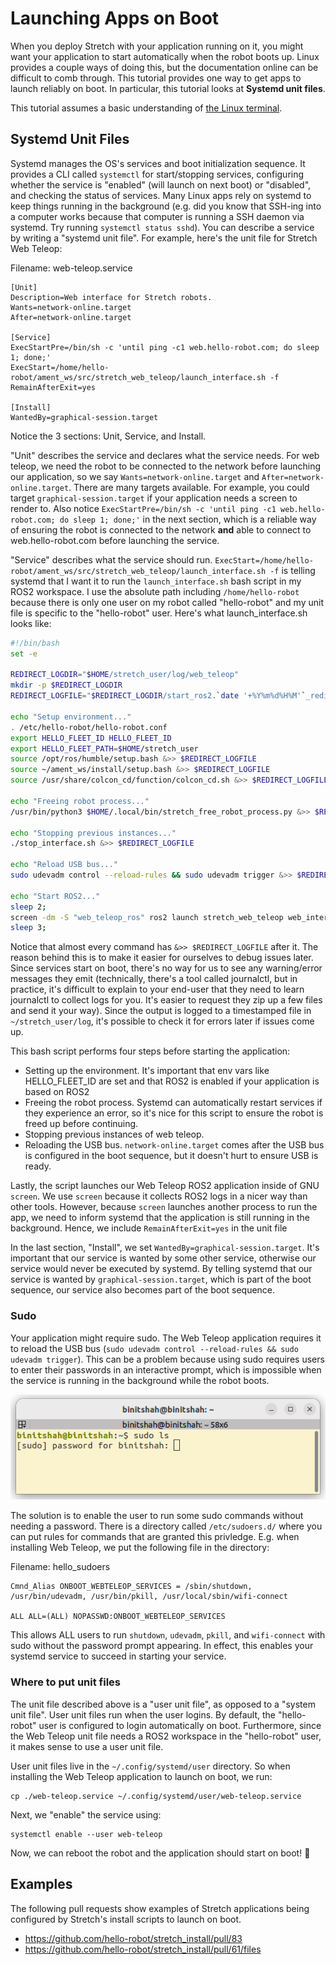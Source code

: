 # Launching Apps on Boot

When you deploy Stretch with your application running on it, you might want your application to start automatically when the robot boots up. Linux provides a couple ways of doing this, but the documentation online can be difficult to comb through. This tutorial provides one way to get apps to launch reliably on boot. In particular, this tutorial looks at **Systemd unit files**.

This tutorial assumes a basic understanding of [the Linux terminal](https://docs.hello-robot.com/0.3/developing/basics/#terminal).

## Systemd Unit Files

Systemd manages the OS's services and boot initialization sequence. It provides a CLI called `systemctl` for start/stopping services, configuring whether the service is "enabled" (will launch on next boot) or "disabled", and checking the status of services. Many Linux apps rely on systemd to keep things running in the background (e.g. did you know that SSH-ing into a computer works because that computer is running a SSH daemon via systemd. Try running `systemctl status sshd`). You can describe a service by writing a "systemd unit file". For example, here's the unit file for Stretch Web Teleop:

Filename: web-teleop.service
```
[Unit]
Description=Web interface for Stretch robots.
Wants=network-online.target
After=network-online.target

[Service]
ExecStartPre=/bin/sh -c 'until ping -c1 web.hello-robot.com; do sleep 1; done;'
ExecStart=/home/hello-robot/ament_ws/src/stretch_web_teleop/launch_interface.sh -f
RemainAfterExit=yes

[Install]
WantedBy=graphical-session.target
```

Notice the 3 sections: Unit, Service, and Install.

"Unit" describes the service and declares what the service needs. For web teleop, we need the robot to be connected to the network before launching our application, so we say `Wants=network-online.target` and `After=network-online.target`. There are many targets available. For example, you could target `graphical-session.target` if your application needs a screen to render to. Also notice `ExecStartPre=/bin/sh -c 'until ping -c1 web.hello-robot.com; do sleep 1; done;'` in the next section, which is a reliable way of ensuring the robot is connected to the network **and** able to connect to web.hello-robot.com before launching the service.

"Service" describes what the service should run. `ExecStart=/home/hello-robot/ament_ws/src/stretch_web_teleop/launch_interface.sh -f` is telling systemd that I want it to run the `launch_interface.sh` bash script in my ROS2 workspace. I use the absolute path including `/home/hello-robot` because there is only one user on my robot called "hello-robot" and my unit file is specific to the "hello-robot" user. Here's what launch_interface.sh looks like:

```bash
#!/bin/bash
set -e

REDIRECT_LOGDIR="$HOME/stretch_user/log/web_teleop"
mkdir -p $REDIRECT_LOGDIR
REDIRECT_LOGFILE="$REDIRECT_LOGDIR/start_ros2.`date '+%Y%m%d%H%M'`_redirected.txt"

echo "Setup environment..."
. /etc/hello-robot/hello-robot.conf
export HELLO_FLEET_ID HELLO_FLEET_ID
export HELLO_FLEET_PATH=$HOME/stretch_user
source /opt/ros/humble/setup.bash &>> $REDIRECT_LOGFILE
source ~/ament_ws/install/setup.bash &>> $REDIRECT_LOGFILE
source /usr/share/colcon_cd/function/colcon_cd.sh &>> $REDIRECT_LOGFILE

echo "Freeing robot process..."
/usr/bin/python3 $HOME/.local/bin/stretch_free_robot_process.py &>> $REDIRECT_LOGFILE

echo "Stopping previous instances..."
./stop_interface.sh &>> $REDIRECT_LOGFILE

echo "Reload USB bus..."
sudo udevadm control --reload-rules && sudo udevadm trigger &>> $REDIRECT_LOGFILE

echo "Start ROS2..."
sleep 2;
screen -dm -S "web_teleop_ros" ros2 launch stretch_web_teleop web_interface.launch.py $MAP_ARG $TTS_ARG &>> $REDIRECT_LOGFILE
sleep 3;
```

Notice that almost every command has `&>> $REDIRECT_LOGFILE` after it. The reason behind this is to make it easier for ourselves to debug issues later. Since services start on boot, there's no way for us to see any warning/error messages they emit (technically, there's a tool called journalctl, but in practice, it's difficult to explain to your end-user that they need to learn journalctl to collect logs for you. It's easier to request they zip up a few files and send it your way). Since the output is logged to a timestamped file in `~/stretch_user/log`, it's possible to check it for errors later if issues come up.

This bash script performs four steps before starting the application:

 - Setting up the environment. It's important that env vars like HELLO_FLEET_ID are set and that ROS2 is enabled if your application is based on ROS2
 - Freeing the robot process. Systemd can automatically restart services if they experience an error, so it's nice for this script to ensure the robot is freed up before continuing.
 - Stopping previous instances of web teleop.
 - Reloading the USB bus. `network-online.target` comes after the USB bus is configured in the boot sequence, but it doesn't hurt to ensure USB is ready.

Lastly, the script launches our Web Teleop ROS2 application inside of GNU `screen`. We use `screen` because it collects ROS2 logs in a nicer way than other tools. However, because `screen` launches another process to run the app, we need to inform systemd that the application is still running in the background. Hence, we include `RemainAfterExit=yes` in the unit file

In the last section, "Install", we set `WantedBy=graphical-session.target`. It's important that our service is wanted by some other service, otherwise our service would never be executed by systemd. By telling systemd that our service is wanted by `graphical-session.target`, which is part of the boot sequence, our service also becomes part of the boot sequence.

### Sudo

Your application might require sudo. The Web Teleop application requires it to reload the USB bus (`sudo udevadm control --reload-rules && sudo udevadm trigger`). This can be a problem because using sudo requires users to enter their passwords in an interactive prompt, which is impossible when the service is running in the background while the robot boots.

![](./images/sudo_prompt.png)

The solution is to enable the user to run some sudo commands without needing a password. There is a directory called `/etc/sudoers.d/` where you can put rules for commands that are granted this privledge. E.g. when installing Web Teleop, we put the following file in the directory:

Filename: hello_sudoers
```
Cmnd_Alias ONBOOT_WEBTELEOP_SERVICES = /sbin/shutdown, /usr/bin/udevadm, /usr/bin/pkill, /usr/local/sbin/wifi-connect

ALL ALL=(ALL) NOPASSWD:ONBOOT_WEBTELEOP_SERVICES
```

This allows ALL users to run `shutdown`, `udevadm`, `pkill`, and `wifi-connect` with sudo without the password prompt appearing. In effect, this enables your systemd service to succeed in starting your service.

### Where to put unit files

The unit file described above is a "user unit file", as opposed to a "system unit file". User unit files run when the user logins. By default, the "hello-robot" user is configured to login automatically on boot. Furthermore, since the Web Teleop unit file needs a ROS2 workspace in the "hello-robot" user, it makes sense to use a user unit file.

User unit files live in the `~/.config/systemd/user` directory. So when installing the Web Teleop application to launch on boot, we run:

```
cp ./web-teleop.service ~/.config/systemd/user/web-teleop.service
```

Next, we "enable" the service using:

```
systemctl enable --user web-teleop
```

Now, we can reboot the robot and the application should start on boot! 🎉

## Examples

The following pull requests show examples of Stretch applications being configured by Stretch's install scripts to launch on boot.

 - https://github.com/hello-robot/stretch_install/pull/83
 - https://github.com/hello-robot/stretch_install/pull/61/files
